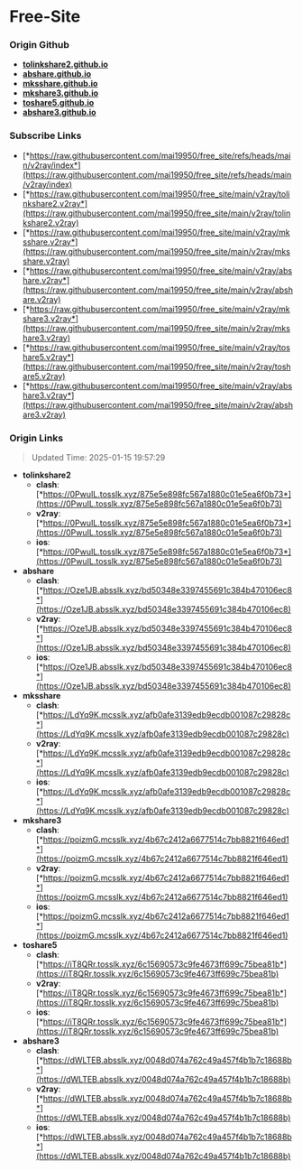# Free-Site

### Origin Github

- [**tolinkshare2.github.io**](https://github.com/tolinkshare2/tolinkshare2.github.io)
- [**abshare.github.io**](https://github.com/abshare/abshare.github.io)
- [**mksshare.github.io**](https://github.com/mksshare/mksshare.github.io)
- [**mkshare3.github.io**](https://github.com/mkshare3/mkshare3.github.io)
- [**toshare5.github.io**](https://github.com/toshare5/toshare5.github.io)
- [**abshare3.github.io**](https://github.com/abshare3/abshare3.github.io)

### Subscribe Links

- [*https://raw.githubusercontent.com/mai19950/free_site/refs/heads/main/v2ray/index*](https://raw.githubusercontent.com/mai19950/free_site/refs/heads/main/v2ray/index)
- [*https://raw.githubusercontent.com/mai19950/free_site/main/v2ray/tolinkshare2.v2ray*](https://raw.githubusercontent.com/mai19950/free_site/main/v2ray/tolinkshare2.v2ray)
- [*https://raw.githubusercontent.com/mai19950/free_site/main/v2ray/mksshare.v2ray*](https://raw.githubusercontent.com/mai19950/free_site/main/v2ray/mksshare.v2ray)
- [*https://raw.githubusercontent.com/mai19950/free_site/main/v2ray/abshare.v2ray*](https://raw.githubusercontent.com/mai19950/free_site/main/v2ray/abshare.v2ray)
- [*https://raw.githubusercontent.com/mai19950/free_site/main/v2ray/mkshare3.v2ray*](https://raw.githubusercontent.com/mai19950/free_site/main/v2ray/mkshare3.v2ray)
- [*https://raw.githubusercontent.com/mai19950/free_site/main/v2ray/toshare5.v2ray*](https://raw.githubusercontent.com/mai19950/free_site/main/v2ray/toshare5.v2ray)
- [*https://raw.githubusercontent.com/mai19950/free_site/main/v2ray/abshare3.v2ray*](https://raw.githubusercontent.com/mai19950/free_site/main/v2ray/abshare3.v2ray)

### Origin Links

> Updated Time: 2025-01-15 19:57:29

- **tolinkshare2**
  - **clash**: [*https://0PwuIL.tosslk.xyz/875e5e898fc567a1880c01e5ea6f0b73*](https://0PwuIL.tosslk.xyz/875e5e898fc567a1880c01e5ea6f0b73)
  - **v2ray**: [*https://0PwuIL.tosslk.xyz/875e5e898fc567a1880c01e5ea6f0b73*](https://0PwuIL.tosslk.xyz/875e5e898fc567a1880c01e5ea6f0b73)
  - **ios**: [*https://0PwuIL.tosslk.xyz/875e5e898fc567a1880c01e5ea6f0b73*](https://0PwuIL.tosslk.xyz/875e5e898fc567a1880c01e5ea6f0b73)
- **abshare**
  - **clash**: [*https://Oze1JB.absslk.xyz/bd50348e3397455691c384b470106ec8*](https://Oze1JB.absslk.xyz/bd50348e3397455691c384b470106ec8)
  - **v2ray**: [*https://Oze1JB.absslk.xyz/bd50348e3397455691c384b470106ec8*](https://Oze1JB.absslk.xyz/bd50348e3397455691c384b470106ec8)
  - **ios**: [*https://Oze1JB.absslk.xyz/bd50348e3397455691c384b470106ec8*](https://Oze1JB.absslk.xyz/bd50348e3397455691c384b470106ec8)
- **mksshare**
  - **clash**: [*https://LdYq9K.mcsslk.xyz/afb0afe3139edb9ecdb001087c29828c*](https://LdYq9K.mcsslk.xyz/afb0afe3139edb9ecdb001087c29828c)
  - **v2ray**: [*https://LdYq9K.mcsslk.xyz/afb0afe3139edb9ecdb001087c29828c*](https://LdYq9K.mcsslk.xyz/afb0afe3139edb9ecdb001087c29828c)
  - **ios**: [*https://LdYq9K.mcsslk.xyz/afb0afe3139edb9ecdb001087c29828c*](https://LdYq9K.mcsslk.xyz/afb0afe3139edb9ecdb001087c29828c)
- **mkshare3**
  - **clash**: [*https://poizmG.mcsslk.xyz/4b67c2412a6677514c7bb8821f646ed1*](https://poizmG.mcsslk.xyz/4b67c2412a6677514c7bb8821f646ed1)
  - **v2ray**: [*https://poizmG.mcsslk.xyz/4b67c2412a6677514c7bb8821f646ed1*](https://poizmG.mcsslk.xyz/4b67c2412a6677514c7bb8821f646ed1)
  - **ios**: [*https://poizmG.mcsslk.xyz/4b67c2412a6677514c7bb8821f646ed1*](https://poizmG.mcsslk.xyz/4b67c2412a6677514c7bb8821f646ed1)
- **toshare5**
  - **clash**: [*https://iT8QRr.tosslk.xyz/6c15690573c9fe4673ff699c75bea81b*](https://iT8QRr.tosslk.xyz/6c15690573c9fe4673ff699c75bea81b)
  - **v2ray**: [*https://iT8QRr.tosslk.xyz/6c15690573c9fe4673ff699c75bea81b*](https://iT8QRr.tosslk.xyz/6c15690573c9fe4673ff699c75bea81b)
  - **ios**: [*https://iT8QRr.tosslk.xyz/6c15690573c9fe4673ff699c75bea81b*](https://iT8QRr.tosslk.xyz/6c15690573c9fe4673ff699c75bea81b)
- **abshare3**
  - **clash**: [*https://dWLTEB.absslk.xyz/0048d074a762c49a457f4b1b7c18688b*](https://dWLTEB.absslk.xyz/0048d074a762c49a457f4b1b7c18688b)
  - **v2ray**: [*https://dWLTEB.absslk.xyz/0048d074a762c49a457f4b1b7c18688b*](https://dWLTEB.absslk.xyz/0048d074a762c49a457f4b1b7c18688b)
  - **ios**: [*https://dWLTEB.absslk.xyz/0048d074a762c49a457f4b1b7c18688b*](https://dWLTEB.absslk.xyz/0048d074a762c49a457f4b1b7c18688b)
